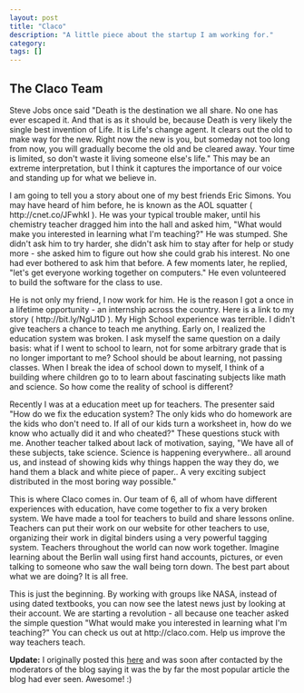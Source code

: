 ```yaml
---
layout: post
title: "Claco"
description: "A little piece about the startup I am working for."
category:
tags: []
---
```

<h2>The Claco Team</h2>

<p>Steve Jobs once said "Death is the destination we all share. No one has ever escaped it. And that is as it should be, because Death is very likely the single best invention of Life. It is Life's change agent. It clears out the old to make way for the new. Right now the new is you, but someday not too long from now, you will gradually become the old and be cleared away. Your time is limited, so don't waste it living someone else's life." This may be an extreme interpretation, but I think it captures the importance of our voice and standing up for what we believe in.</p>

<p>I am going to tell you a story about one of my best friends Eric Simons. You may have heard of him before, he is known as the AOL squatter ( http://cnet.co/JFwhkI ). He was your typical trouble maker, until his chemistry teacher dragged him into the hall and asked him, "What would make you interested in learning what I'm teaching?" He was stumped. She didn't ask him to try harder, she didn't ask him to stay after for help or study more - she asked him to figure out how she could grab his interest. No one had ever bothered to ask him that before. A few moments later, he replied, "let's get everyone working together on computers." He even volunteered to build the software for the class to use.</p>

<p>He is not only my friend, I now work for him. He is the reason I got a once in a lifetime opportunity - an internship across the country. Here is a link to my story ( http://bit.ly/NglJ1D ). My High School experience was terrible. I didn't give teachers a chance to teach me anything. Early on, I realized the education system was broken. I ask myself the same question on a daily basis: what if I went to school to learn, not for some arbitrary grade that is no longer important to me? School should be about learning, not passing classes. When I break the idea of school down to myself, I think of a building where children go to to learn about fascinating subjects like math and science. So how come the reality of school is different?</p>

<p>Recently I was at a education meet up for teachers. The presenter said "How do we fix the education system? The only kids who do homework are the kids who don't need to. If all of our kids turn a worksheet in, how do we know who actually did it and who cheated?" These questions stuck with me. Another teacher talked about lack of motivation, saying, "We have all of these subjects, take science. Science is happening everywhere.. all around us, and instead of showing kids why things happen the way they do, we hand them a black and white piece of paper.. A very exciting subject distributed in the most boring way possible."</p>

<p>This is where Claco comes in. Our team of 6, all of whom have different experiences with education, have come together to fix a very broken system. We have made a tool for teachers to build and share lessons online. Teachers can put their work on our website for other teachers to use, organizing their work in digital binders using a very powerful tagging system. Teachers throughout the world can now work together. Imagine learning about the Berlin wall using first hand accounts, pictures, or even talking to someone who saw the wall being torn down. The best part about what we are doing? It is all free.</p>

<p>This is just the beginning. By working with groups like NASA, instead of using dated textbooks, you can now see the latest news just by looking at their account. We are starting a revolution - all because one teacher asked the simple question "What would make you interested in learning what I'm teaching?" You can check us out at http://claco.com. Help us improve the way teachers teach.</p>

<p><b>Update:</b> I originally posted this <a href="http://old.stuvoice.org/blog/2012/09/11/jack-hanford-from-claco-students-helping-improve-the-way-teachers-teach/#sthash.C5KulqFi.dpuf">here</a> and was soon after contacted by the moderators of the blog saying it was the by far the most popular article the blog had ever seen. Awesome! :)</p>